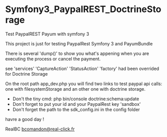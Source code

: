 # Symfony3_PaypalREST_DoctrineStorage

Test PaypalREST Payum with symfony 3

This project is just for testing PaypalRest Symfony 3 and PayumBundle


There is several 'dump()' to show you what's appening when you are executing the process or cancel the payment.

see 'services'
'CaptureAction' 'StatusAction' 'factory' had been overrided for Doctrine Storage

        
On the root path app_dev.php you will find two links to test paypal api calls: 
one with filesystemStorage and an other one with doctrine storage.

- Don't the tiny cmd: php bin/console doctrine:schema:update
- Don't forget to put your id and your PaypalRest key 'sandbox'
- Don't forget the path to the sdk_config.ini in the config folder

havre a good day !

RealBC
bcomandon@real-click.fr
